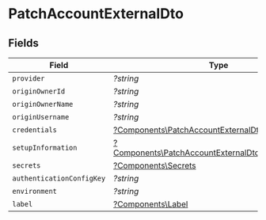 # PatchAccountExternalDto


## Fields

| Field                                                                                                                     | Type                                                                                                                      | Required                                                                                                                  | Description                                                                                                               |
| ------------------------------------------------------------------------------------------------------------------------- | ------------------------------------------------------------------------------------------------------------------------- | ------------------------------------------------------------------------------------------------------------------------- | ------------------------------------------------------------------------------------------------------------------------- |
| `provider`                                                                                                                | *?string*                                                                                                                 | :heavy_minus_sign:                                                                                                        | N/A                                                                                                                       |
| `originOwnerId`                                                                                                           | *?string*                                                                                                                 | :heavy_minus_sign:                                                                                                        | N/A                                                                                                                       |
| `originOwnerName`                                                                                                         | *?string*                                                                                                                 | :heavy_minus_sign:                                                                                                        | N/A                                                                                                                       |
| `originUsername`                                                                                                          | *?string*                                                                                                                 | :heavy_minus_sign:                                                                                                        | N/A                                                                                                                       |
| `credentials`                                                                                                             | [?Components\PatchAccountExternalDtoCredentials](../../Models/Components/PatchAccountExternalDtoCredentials.md)           | :heavy_minus_sign:                                                                                                        | N/A                                                                                                                       |
| `setupInformation`                                                                                                        | [?Components\PatchAccountExternalDtoSetupInformation](../../Models/Components/PatchAccountExternalDtoSetupInformation.md) | :heavy_minus_sign:                                                                                                        | N/A                                                                                                                       |
| `secrets`                                                                                                                 | [?Components\Secrets](../../Models/Components/Secrets.md)                                                                 | :heavy_minus_sign:                                                                                                        | N/A                                                                                                                       |
| `authenticationConfigKey`                                                                                                 | *?string*                                                                                                                 | :heavy_minus_sign:                                                                                                        | N/A                                                                                                                       |
| `environment`                                                                                                             | *?string*                                                                                                                 | :heavy_minus_sign:                                                                                                        | N/A                                                                                                                       |
| `label`                                                                                                                   | [?Components\Label](../../Models/Components/Label.md)                                                                     | :heavy_minus_sign:                                                                                                        | N/A                                                                                                                       |